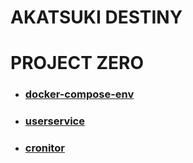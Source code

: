 # AKATSUKI DESTINY

# PROJECT ZERO
- ### [docker-compose-env](https://github.com/akatsuki-destiny/docker-compose-env)
- ### [userservice](https://github.com/akatsuki-destiny/userservice)
- ### [cronitor](https://github.com/akatsuki-destiny/cronitor)
<!--

**Here are some ideas to get you started:**

🙋‍♀️ A short introduction - what is your organization all about?
🌈 Contribution guidelines - how can the community get involved?
👩‍💻 Useful resources - where can the community find your docs? Is there anything else the community should know?
🍿 Fun facts - what does your team eat for breakfast?
🧙 Remember, you can do mighty things with the power of [Markdown](https://docs.github.com/github/writing-on-github/getting-started-with-writing-and-formatting-on-github/basic-writing-and-formatting-syntax)
-->
